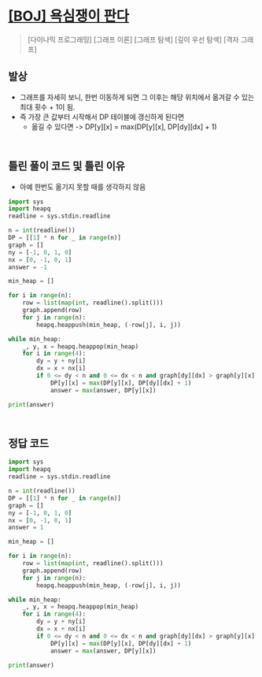# [[BOJ] 욕심쟁이 판다](https://www.acmicpc.net/problem/1937)

> [다이나믹 프로그래밍] [그래프 이론] [그래프 탐색] [깊이 우선 탐색] [격자 그래프]

## 발상

- 그래프를 자세히 보니, 한번 이동하게 되면 그 이후는 해당 위치에서 옮겨갈 수 있는 최대 횟수 + 1이 됨.
- 즉 가장 큰 값부터 시작해서 DP 테이블에 갱신하게 된다면
  - 옮길 수 있다면 -> DP[y][x] = max(DP[y][x], DP[dy][dx] + 1)

## <br>틀린 풀이 코드 및 틀린 이유

- 아예 한번도 옮기지 못할 때를 생각하지 않음

```python
import sys
import heapq
readline = sys.stdin.readline

n = int(readline())
DP = [[1] * n for _ in range(n)]
graph = []
ny = [-1, 0, 1, 0]
nx = [0, -1, 0, 1]
answer = -1

min_heap = []

for i in range(n):
    row = list(map(int, readline().split()))
    graph.append(row)
    for j in range(n):
        heapq.heappush(min_heap, (-row[j], i, j))

while min_heap:
    _, y, x = heapq.heappop(min_heap)
    for i in range(4):
        dy = y + ny[i]
        dx = x + nx[i]
        if 0 <= dy < n and 0 <= dx < n and graph[dy][dx] > graph[y][x]:
            DP[y][x] = max(DP[y][x], DP[dy][dx] + 1)
            answer = max(answer, DP[y][x])

print(answer)
```

## <br>정답 코드

```python
import sys
import heapq
readline = sys.stdin.readline

n = int(readline())
DP = [[1] * n for _ in range(n)]
graph = []
ny = [-1, 0, 1, 0]
nx = [0, -1, 0, 1]
answer = 1

min_heap = []

for i in range(n):
    row = list(map(int, readline().split()))
    graph.append(row)
    for j in range(n):
        heapq.heappush(min_heap, (-row[j], i, j))

while min_heap:
    _, y, x = heapq.heappop(min_heap)
    for i in range(4):
        dy = y + ny[i]
        dx = x + nx[i]
        if 0 <= dy < n and 0 <= dx < n and graph[dy][dx] > graph[y][x]:
            DP[y][x] = max(DP[y][x], DP[dy][dx] + 1)
            answer = max(answer, DP[y][x])

print(answer)
```
